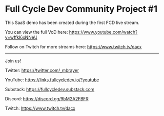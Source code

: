 # Full Cycle Dev Community Project #1

This SaaS demo has been created during the first FCD live stream. 

You can view the full VoD here: https://www.youtube.com/watch?v=wffkI6xNNeU

Follow on Twitch for more streams here: https://www.twitch.tv/dacx

---

Join us!

Twitter: https://twitter.com/_mbrayer

YouTube: https://links.fullcycledev.io/?youtube

Substack: https://fullcycledev.substack.com

Discord: https://discord.gg/9bM2A2FBFR

Twitch: https://www.twitch.tv/dacx
